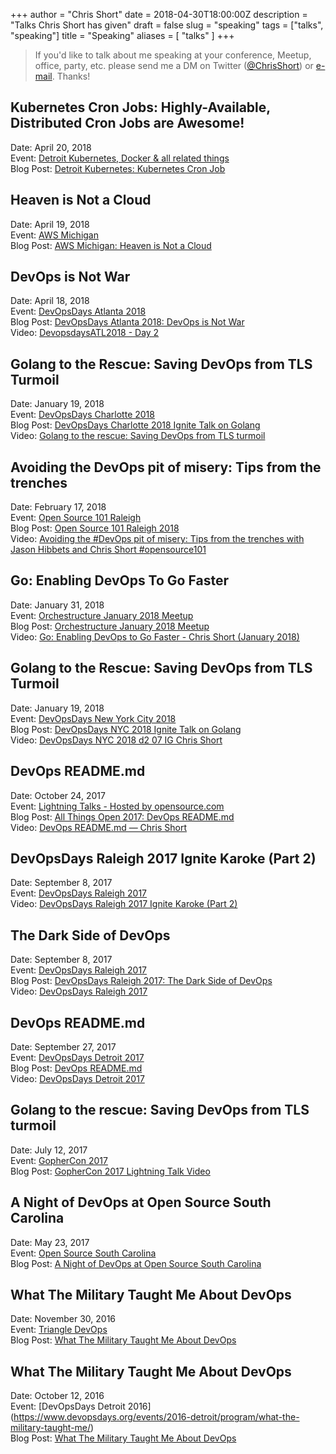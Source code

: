 +++
author = "Chris Short"
date = 2018-04-30T18:00:00Z
description = "Talks Chris Short has given"
draft = false
slug = "speaking"
tags = ["talks", "speaking"]
title = "Speaking"
aliases = [
    "talks"
]
+++

> If you'd like to talk about me speaking at your conference, Meetup, office, party, etc. please send me a DM on Twitter ([@ChrisShort](https://twitter.com/ChrisShort)) or [e-mail](mailto:chris@chrisshort.net). Thanks!

## Kubernetes Cron Jobs: Highly-Available, Distributed Cron Jobs are Awesome!

Date: April 20, 2018  
Event: [Detroit Kubernetes, Docker & all related things](https://www.meetup.com/Detroit-Kubernetes-Docker-all-things-Cloud-Native/events/249593802/)  
Blog Post: [Detroit Kubernetes: Kubernetes Cron Job](/detroit-kubernetes--kubernetes-cron-jobs/)

## Heaven is Not a Cloud

Date: April 19, 2018  
Event: [AWS Michigan](https://www.meetup.com/AWS-Michigan/events/248874167/)  
Blog Post: [AWS Michigan: Heaven is Not a Cloud](/aws-michigan-heaven-is-not-a-cloud/)


## DevOps is Not War

Date: April 18, 2018  
Event: [DevOpsDays Atlanta 2018](https://www.devopsdays.org/events/2018-atlanta/program/chris-short/)  
Blog Post: [DevOpsDays Atlanta 2018: DevOps is Not War](https://chrisshort.net/devopsdays-atlanta-2018-devops-is-not-war/)  
Video: [DevopsdaysATL2018 - Day 2](https://www.youtube.com/watch?v=_VzVOSiXnNM&t=22m22s)

## Golang to the Rescue: Saving DevOps from TLS Turmoil

Date: January 19, 2018  
Event: [DevOpsDays Charlotte 2018](https://devopsdayscharlotte2018.sched.com/event/DIiJ/golang-to-the-rescue-saving-devops-from-tls-turmoil)  
Blog Post: [DevOpsDays Charlotte 2018 Ignite Talk on Golang](/devopsdays-charlotte-2018-ignite-talk-on-go/)  
Video: [Golang to the rescue: Saving DevOps from TLS turmoil](https://youtu.be/-jg_SyoIIsA)

## Avoiding the DevOps pit of misery: Tips from the trenches

Date: February 17, 2018  
Event: [Open Source 101 Raleigh](http://opensource101.com/raleigh/talks/avoiding-devops-pit-misery-tips-trenches/)  
Blog Post: [Open Source 101 Raleigh 2018](/open-source-101-raleigh-2018/)  
Video: [Avoiding the #DevOps pit of misery: Tips from the trenches with Jason Hibbets and Chris Short #opensource101](https://www.facebook.com/jhibbets/videos/10215153138403454/)

## Go: Enabling DevOps To Go Faster

Date: January 31, 2018  
Event: [Orchestructure January 2018 Meetup](https://www.meetup.com/orchestructure/events/246812066/)  
Blog Post: [Orchestructure January 2018 Meetup](/orchestructure-january-2018-meetup/)  
Video: [Go: Enabling DevOps to Go Faster - Chris Short (January 2018)](https://youtu.be/fC_fmN5tXkQ)

## Golang to the Rescue: Saving DevOps from TLS Turmoil

Date: January 19, 2018  
Event: [DevOpsDays New York City 2018](https://www.devopsdays.org/events/2018-new-york-city/program/chris-short/)  
Blog Post: [DevOpsDays NYC 2018 Ignite Talk on Golang](/devopsdays-nyc-2018-ignite-talk-on-golang/)  
Video: [DevOpsDays NYC 2018 d2 07 IG Chris Short](https://youtu.be/EImcYoyYId0)

## DevOps README.md

Date: October 24, 2017  
Event: [Lightning Talks - Hosted by opensource.com](https://allthingsopen.org/lightning-talks-hosted-by-opensource-com/)  
Blog Post: [All Things Open 2017: DevOps README.md](/all-things-open-2017-devops-readme.md/)  
Video: [DevOps README.md — Chris Short](https://youtu.be/Ibnj-YZTypU)

## DevOpsDays Raleigh 2017 Ignite Karoke (Part 2)

Date: September 8, 2017  
Event: [DevOpsDays Raleigh 2017](https://dodral2017.busyconf.com/schedule#day_597f51db67de73d3e8000210)  
Video: [DevOpsDays Raleigh 2017 Ignite Karoke (Part 2)](https://youtu.be/Pz2r2eDCR74)

## The Dark Side of DevOps

Date: September 8, 2017  
Event: [DevOpsDays Raleigh 2017](https://dodral2017.busyconf.com/schedule#day_597f51db67de73d3e8000210)  
Blog Post: [DevOpsDays Raleigh 2017: The Dark Side of DevOps](/devopsdays-raleigh-2017-the-dark-side-of-devops/)  
Video: [DevOpsDays Raleigh 2017](/video-devopsdays-raleigh-2017/)

## DevOps README.md

Date: September 27, 2017  
Event: [DevOpsDays Detroit 2017](https://www.devopsdays.org/events/2017-detroit/program/continous-learning/)  
Blog Post: [DevOps README.md](/devops-readme.md/)  
Video: [DevOpsDays Detroit 2017](https://youtu.be/hJDp6CLvTAQ?t=16m47s)

## Golang to the rescue: Saving DevOps from TLS turmoil

Date: July 12, 2017  
Event: [GopherCon 2017](https://gophercon.com)  
Blog Post: [GopherCon 2017 Lightning Talk Video](/gophercon-2017-lightning-talk-video/)

## A Night of DevOps at Open Source South Carolina

Date: May 23, 2017  
Event: [Open Source South Carolina](https://www.meetup.com/Open-Source-South-Carolina/events/239747095/)  
Blog Post: [A Night of DevOps at Open Source South Carolina](/a-night-of-devops-at-open-source-south-carolina/)

## What The Military Taught Me About DevOps

Date: November 30, 2016  
Event: [Triangle DevOps](https://www.meetup.com/Triangle-DevOps/events/235751024/)  
Blog Post: [What The Military Taught Me About DevOps](/triangle-devops-what-the-military-taught-me-about-devops/)

## What The Military Taught Me About DevOps

Date: October 12, 2016  
Event: [DevOpsDays Detroit 2016]  (https://www.devopsdays.org/events/2016-detroit/program/what-the-military-taught-me/)  
Blog Post: [What The Military Taught Me About DevOps](/what-the-military-taught-me-about-devops/)